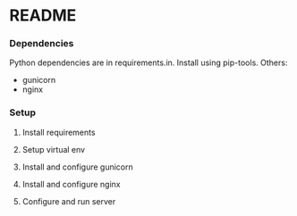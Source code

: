 # README #

### Dependencies ###

Python dependencies are in requirements.in. Install using pip-tools. Others:

* gunicorn
* nginx

### Setup ###

1. Install requirements

2. Setup virtual env

3. Install and configure gunicorn

4. Install and configure nginx

5. Configure and run server
